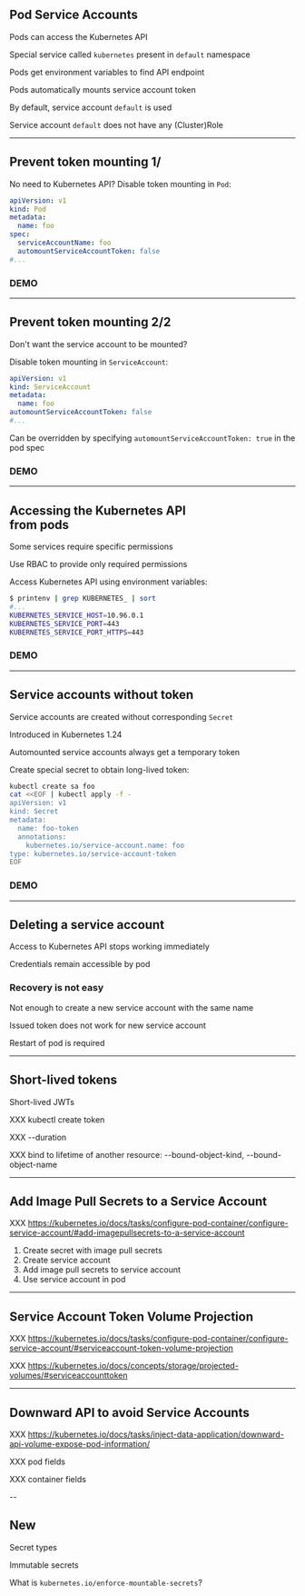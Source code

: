 ## Pod Service Accounts

Pods can access the Kubernetes API

Special service called `kubernetes` present in `default` namespace

Pods get environment variables to find API endpoint

Pods automatically mounts service account token

By default, service account `default` is used

Service account `default` does not have any (Cluster)Role

---

## Prevent token mounting 1/

No need to Kubernetes API? Disable token mounting in `Pod`:

```yaml [2,7]
apiVersion: v1
kind: Pod
metadata:
  name: foo
spec:
  serviceAccountName: foo
  automountServiceAccountToken: false
#...
```

### DEMO [<i class="fa fa-comment-code"></i>](https://github.com/nicholasdille/container-slides/blob/master/120_kubernetes/rbac/service_account.demo "service_account.demo")

---

## Prevent token mounting 2/2

Don't want the service account to be mounted?

Disable token mounting in `ServiceAccount`:

```yaml [2,5]
apiVersion: v1
kind: ServiceAccount
metadata:
  name: foo
automountServiceAccountToken: false
#...
```

Can be overridden by specifying `automountServiceAccountToken: true` in the pod spec

### DEMO [<i class="fa fa-comment-code"></i>](https://github.com/nicholasdille/container-slides/blob/master/120_kubernetes/rbac/service_account.demo "service_account.demo")

---

## Accessing the Kubernetes API<br/>from pods

Some services require specific permissions

Use RBAC to provide only required permissions

Access Kubernetes API using environment variables:

```bash
$ printenv | grep KUBERNETES_ | sort
#...
KUBERNETES_SERVICE_HOST=10.96.0.1
KUBERNETES_SERVICE_PORT=443
KUBERNETES_SERVICE_PORT_HTTPS=443
```

### DEMO [<i class="fa fa-comment-code"></i>](https://github.com/nicholasdille/container-slides/blob/master/120_kubernetes/rbac/service_account.demo "service_account.demo")

---

## Service accounts without token

Service accounts are created without corresponding `Secret` [](https://kubernetes.io/docs/concepts/configuration/secret/#service-account-token-secrets)

Introduced in Kubernetes 1.24

Automounted service accounts always get a temporary token

Create special secret to obtain long-lived token:

```bash [2,7-9]
kubectl create sa foo
cat <<EOF | kubectl apply -f -
apiVersion: v1
kind: Secret
metadata:
  name: foo-token
  annotations:
    kubernetes.io/service-account.name: foo
type: kubernetes.io/service-account-token
EOF
```

### DEMO [<i class="fa fa-comment-code"></i>](https://github.com/nicholasdille/container-slides/blob/master/120_kubernetes/rbac/service_account.demo "service_account.demo")

---

## Deleting a service account

Access to Kubernetes API stops working immediately

Credentials remain accessible by pod

### Recovery is not easy

Not enough to create a new service account with the same name

Issued token does not work for new service account

Restart of pod is required

---

## Short-lived tokens

Short-lived JWTs [](https://kubernetes.io/docs/tasks/configure-pod-container/configure-service-account/#manually-create-an-api-token-for-a-serviceaccount)

XXX kubectl create token

XXX --duration

XXX bind to lifetime of another resource: --bound-object-kind, --bound-object-name

---

## Add Image Pull Secrets to a Service Account

XXX https://kubernetes.io/docs/tasks/configure-pod-container/configure-service-account/#add-imagepullsecrets-to-a-service-account

1. Create secret with image pull secrets
1. Create service account
1. Add image pull secrets to service account
1. Use service account in pod

---

## Service Account Token Volume Projection

XXX https://kubernetes.io/docs/tasks/configure-pod-container/configure-service-account/#serviceaccount-token-volume-projection

XXX https://kubernetes.io/docs/concepts/storage/projected-volumes/#serviceaccounttoken

---

## Downward API to avoid Service Accounts

XXX https://kubernetes.io/docs/tasks/inject-data-application/downward-api-volume-expose-pod-information/

XXX pod fields

XXX container fields

--

## New

Secret types [](https://kubernetes.io/docs/concepts/configuration/secret/#secret-types)

Immutable secrets [](https://kubernetes.io/docs/concepts/configuration/secret/#secret-immutable)

What is `kubernetes.io/enforce-mountable-secrets`? [](https://kubernetes.io/docs/concepts/security/service-accounts/#enforce-mountable-secrets)